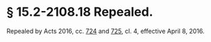 # § 15.2-2108.18 Repealed.

<p>Repealed by Acts 2016, cc. <a href='http://lis.virginia.gov/cgi-bin/legp604.exe?161+ful+CHAP0724'>724</a> and <a href='http://lis.virginia.gov/cgi-bin/legp604.exe?161+ful+CHAP0725'>725</a>, cl. 4, effective April 8, 2016.</p>